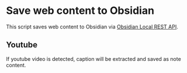 # Save web content to Obsidian

This script saves web content to Obsidian via [Obsidian Local REST API](https://github.com/coddingtonbear/obsidian-local-rest-api).

## Youtube

If youtube video is detected, caption will be extracted and saved as note content.
